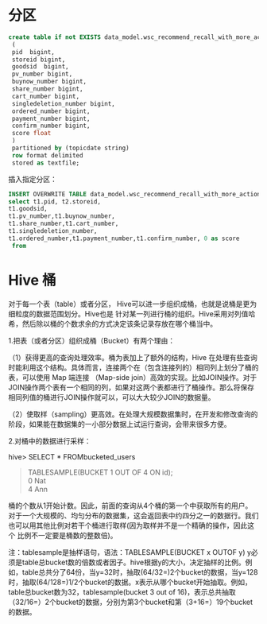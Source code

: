# 分区

```sql
create table if not EXISTS data_model.wsc_recommend_recall_with_more_action
 (
 pid  bigint,
 storeid bigint,
 goodsid  bigint,
 pv_number bigint,
 buynow_number bigint,
 share_number bigint,
 cart_number bigint,
 singledeletion_number bigint,
 ordered_number bigint,
 payment_number bigint,
 confirm_number bigint,
 score float
 )
 partitioned by (topicdate string)
 row format delimited
 stored as textfile;
```

插入指定分区：

```sql
INSERT OVERWRITE TABLE data_model.wsc_recommend_recall_with_more_action PARTITION (topicdate='2021-09-12')
select t1.pid, t2.storeid,
t1.goodsid, 
t1.pv_number,t1.buynow_number,
t1.share_number,t1.cart_number,
t1.singledeletion_number,
t1.ordered_number,t1.payment_number,t1.confirm_number, 0 as score
 from 
```



# Hive 桶

对于每一个表（table）或者分区， Hive可以进一步组织成桶，也就是说桶是更为细粒度的数据范围划分。Hive也是 针对某一列进行桶的组织。Hive采用对列值哈希，然后除以桶的个数求余的方式决定该条记录存放在哪个桶当中。

1.把表（或者分区）组织成桶（Bucket）有两个理由：

（1）获得更高的查询处理效率。桶为表加上了额外的结构，Hive 在处理有些查询时能利用这个结构。具体而言，连接两个在（包含连接列的）相同列上划分了桶的表，可以使用 Map 端连接 （Map-side join）高效的实现。比如JOIN操作。对于JOIN操作两个表有一个相同的列，如果对这两个表都进行了桶操作。那么将保存相同列值的桶进行JOIN操作就可以，可以大大较少JOIN的数据量。

（2）使取样（sampling）更高效。在处理大规模数据集时，在开发和修改查询的阶段，如果能在数据集的一小部分数据上试运行查询，会带来很多方便。



2.对桶中的数据进行采样：

hive> SELECT * FROMbucketed_users  
>   TABLESAMPLE(BUCKET 1 OUT OF 4 ON id);  
>   0 Nat  
>   4 Ann  

桶的个数从1开始计数。因此，前面的查询从4个桶的第一个中获取所有的用户。 对于一个大规模的、均匀分布的数据集，这会返回表中约四分之一的数据行。我们 也可以用其他比例对若干个桶进行取样(因为取样并不是一个精确的操作，因此这个 比例不一定要是桶数的整数倍)。

注：tablesample是抽样语句，语法：TABLESAMPLE(BUCKET x OUTOF y)
y必须是table总bucket数的倍数或者因子。hive根据y的大小，决定抽样的比例。例如，table总共分了64份，当y=32时，抽取(64/32=)2个bucket的数据，当y=128时，抽取(64/128=)1/2个bucket的数据。x表示从哪个bucket开始抽取。例如，table总bucket数为32，tablesample(bucket 3 out of 16)，表示总共抽取（32/16=）2个bucket的数据，分别为第3个bucket和第（3+16=）19个bucket的数据。
